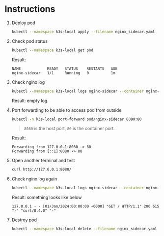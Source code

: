 # Instructions

1. Deploy pod

   ```sh
   kubectl --namespace k3s-local apply --filename nginx_sidecar.yaml
   ```

2. Check pod status

   ```sh
   kubectl --namespace k3s-local get pod
   ```

   Result:

   ```
   NAME            READY   STATUS    RESTARTS   AGE
   nginx-sidecar   1/1     Running   0          1m
   ```

3. Check nginx log

   ```sh
   kubectl --namespace k3s-local logs nginx-sidecar --container nginx-log
   ```

   Result: empty log.

4. Port forwarding to be able to access pod from outside

   ```sh
   kubectl -n k3s-local port-forward pod/nginx-sidecar 8080:80
   ```
   > `8080` is the host port, `80` is the container port.

   Result:

   ```
   Forwarding from 127.0.0.1:8080 -> 80
   Forwarding from [::1]:8080 -> 80
   ```

5. Open another terminal and test

   ```sh
   curl http://127.0.0.1:8080/
   ```

6. Check nginx log again

   ```sh
   kubectl --namespace k3s-local logs nginx-sidecar --container nginx-log
   ```

   Result: something looks like below

   ```
   127.0.0.1 - - [01/Jan/2024:00:00:00 +0000] "GET / HTTP/1.1" 200 615 "-" "curl/8.4.0" "-"
   ```

7. Destroy pod

   ```sh
   kubectl --namespace k3s-local delete --filename nginx_sidecar.yaml
   ```
